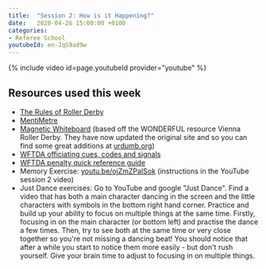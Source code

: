 ```yaml
---
title:  "Session 2: How is it Happening?"
date:   2020-04-26 15:00:00 +0100
categories:
- Referee School
youtubeId: en-JqS9ad9w
---
```

<!-- more -->
{% include video id=page.youtubeId provider="youtube" %}
## Resources used this week
- [The Rules of Roller Derby](https://rules.wftda.com)
- [MentiMetre](https://www.mentimeter.com)
- [Magnetic Whiteboard](/magnetic-whiteboard/) (based off the WONDERFUL resource Vienna Roller Derby. They have now updated the original site and so you can find some great additions at [urdumb.org](https://urdumb.org/))
- [WFTDA officiating cues, codes and signals](https://static.wftda.com/officiating/wftda-officiating-cues-codes-and-signals.pdf)
- [WFTDA penalty quick reference guide](https://static.wftda.com/officiating/wftda-penalty-quick-reference-guide.pdf)
- Memory Exercise: [youtu.be/ojZmZPaISok](https://youtu.be/ojZmZPaISok) (instructions in the YouTube session 2 video)
- Just Dance exercises: Go to YouTube and google "Just Dance". Find a video that has both a main character dancing in the screen and the little characters with symbols in the bottom right hand corner. Practice and build up your ability to focus on multiple things at the same time. Firstly, focusing in on the main character (or bottom left) and practise the dance a few times.  Then, try to see both at the same time or very close together so you're not missing a dancing beat! You should notice that after a while you start to notice them more easily - but don't rush yourself. Give your brain time to adjust to focusing in on multiple things.
